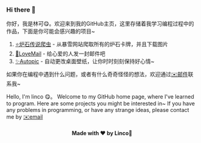 ### Hi there 👋

<p>你好，我是林可😋。欢迎来到我的GitHub主页，这里存储着我学习编程过程中的作品，下面是你可能会感兴趣的项目~</p>

1. [⭐炉石传说爬虫](https://github.com/linklinco/HearthStone_Card) - 从暴雪网站爬取所有的炉石卡牌，并且下载图片
2. [🌟LoveMail](https://github.com/linklinco/LoveMail) - 给心爱的人发一封邮件吧
3. [✨Autopic](https://github.com/linklinco/autopic) - 自动更改桌面壁纸，让你时时刻刻保持好心情~



如果你在编程中遇到什么问题，或者有什么奇奇怪怪的想法，欢迎通过<a href="mailto:linklinco@163.com">✉️邮件</a>联系我~

<p>Hello, I'm linco 😋。 Welcome to my GitHub home page, where I've learned to program. Here are some projects you might be interested in~ If you have any problems in programming, or have any strange ideas, please contact me by <a href="mailto:linklinco@163.com">✉️email</a></p>


<h4 align="center">Made with ❤️ by <a href="https://linklinco.github.io" style="text-decoration:none">Linco</a>🎉</h4>
